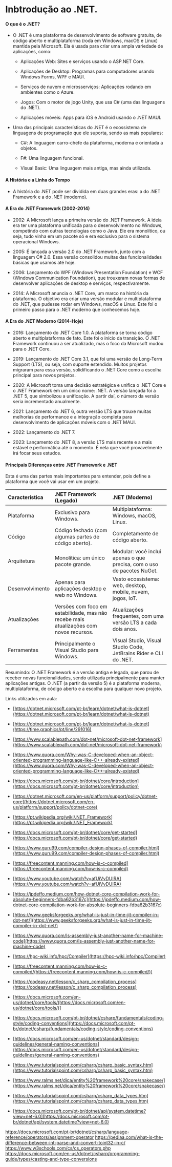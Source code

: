 # Inbtrodução ao .NET.

#### O que é o .NET?

- O .NET é uma plataforma de desenvolvimento de software gratuita, de código aberto e multiplataforma (roda em Windows, macOS e Linux) mantida pela Microsoft. Ela é usada para criar uma ampla variedade de aplicações, como:

    - Aplicações Web: Sites e serviços usando o ASP.NET Core.

    - Aplicações de Desktop: Programas para computadores usando Windows Forms, WPF e MAUI.

    - Serviços de nuvem e microsserviços: Aplicações rodando em ambientes como o Azure.

    - Jogos: Com o motor de jogo Unity, que usa C# (uma das linguagens do .NET).

    - Aplicações móveis: Apps para iOS e Android usando o .NET MAUI.

- Uma das principais características do .NET é o ecossistema de linguagens de programação que ele suporta, sendo as mais populares:

    - C#: A linguagem carro-chefe da plataforma, moderna e orientada a objetos.

    - F#: Uma linguagem funcional.

    - Visual Basic: Uma linguagem mais antiga, mas ainda utilizada.

#### A História e a Linha do Tempo
- A história do .NET pode ser dividida em duas grandes eras: a do .NET Framework e a do .NET (moderno).

#### A Era do .NET Framework (2002-2014)
- 2002: A Microsoft lança a primeira versão do .NET Framework. A ideia era ter uma plataforma unificada para o desenvolvimento no Windows, competindo com outras tecnologias como o Java. Ele era monolítico, ou seja, tudo vinha em um pacote só e era exclusivo para o sistema operacional Windows.

- 2005: É lançada a versão 2.0 do .NET Framework, junto com a linguagem C# 2.0. Essa versão consolidou muitas das funcionalidades básicas que usamos até hoje.

- 2006: Lançamento do WPF (Windows Presentation Foundation) e WCF (Windows Communication Foundation), que trouxeram novas formas de desenvolver aplicações de desktop e serviços, respectivamente.

- 2014: A Microsoft anuncia o .NET Core, um marco na história da plataforma. O objetivo era criar uma versão modular e multiplataforma do .NET, que pudesse rodar em Windows, macOS e Linux. Este foi o primeiro passo para o .NET moderno que conhecemos hoje.

#### A Era do .NET Moderno (2014-Hoje)
- 2016: Lançamento do .NET Core 1.0. A plataforma se torna código aberto e multiplataforma de fato. Este foi o início da transição. O .NET Framework continuou a ser atualizado, mas o foco da Microsoft mudou para o .NET Core.

- 2019: Lançamento do .NET Core 3.1, que foi uma versão de Long-Term Support (LTS), ou seja, com suporte estendido. Muitos projetos migraram para essa versão, solidificando o .NET Core como a escolha principal para novos projetos.

- 2020: A Microsoft toma uma decisão estratégica e unifica o .NET Core e o .NET Framework em um único nome: .NET. A versão lançada foi a .NET 5, que simbolizou a unificação. A partir daí, o número da versão seria incrementado anualmente.

- 2021: Lançamento do .NET 6, outra versão LTS que trouxe muitas melhorias de performance e a integração completa para desenvolvimento de aplicações móveis com o .NET MAUI.

- 2022: Lançamento do .NET 7.

- 2023: Lançamento do .NET 8, a versão LTS mais recente e a mais estável e performática até o momento. É nela que você provavelmente irá focar seus estudos.

#### Principais Diferenças entre .NET Framework e .NET
Esta é uma das partes mais importantes para entender, pois define a plataforma que você vai usar em um projeto.

| Característica	| .NET Framework (Legado)	| .NET (Moderno) |
|:---|:---|:---|
| Plataforma |	Exclusivo para Windows.	| Multiplataforma: Windows, macOS, Linux. |
| Código |	Código fechado (com algumas partes de código aberto).	| Completamente de código aberto. |
| Arquitetura |	Monolítica: um único pacote grande.	| Modular: você inclui apenas o que precisa, com o uso de pacotes NuGet. |
| Desenvolvimento |	Apenas para aplicações desktop e web no Windows. |	Vasto ecossistema: web, desktop, mobile, nuvem, jogos, IoT. |
| Atualizações |	Versões com foco em estabilidade, mas não recebe mais atualizações com novos recursos.	| Atualizações frequentes, com uma versão LTS a cada dois anos. |
| Ferramentas |	Principalmente o Visual Studio para Windows. |	Visual Studio, Visual Studio Code, JetBrains Rider e CLI do .NET. |

Resumindo: O .NET Framework é a versão antiga e legada, que parou de receber novas funcionalidades, sendo utilizada principalmente para manter aplicações antigas. O .NET (a partir da versão 5) é a plataforma moderna, multiplataforma, de código aberto e a escolha para qualquer novo projeto.


Links utilizados em aula:
- [https://dotnet.microsoft.com/pt-br/learn/dotnet/what-is-dotnet](https://dotnet.microsoft.com/pt-br/learn/dotnet/what-is-dotnet)
- [https://dotnet.microsoft.com/pt-br/learn/dotnet/what-is-dotnet](https://time.graphics/pt/line/291016)
- [https://www.scalablepath.com/dot-net/microsoft-dot-net-framework](https://www.scalablepath.com/dot-net/microsoft-dot-net-framework)
- [https://www.quora.com/Why-was-C-developed-when-an-object-oriented-programming-language-like-C++-already-existed](https://www.quora.com/Why-was-C-developed-when-an-object-oriented-programming-language-like-C++-already-existed)
- [https://docs.microsoft.com/pt-br/dotnet/core/introduction](https://docs.microsoft.com/pt-br/dotnet/core/introduction)
- [https://dotnet.microsoft.com/en-us/platform/support/policy/dotnet-core](https://dotnet.microsoft.com/en-us/platform/support/policy/dotnet-core)
- [https://pt.wikipedia.org/wiki/.NET_Framework](https://pt.wikipedia.org/wiki/.NET_Framework)
- [https://docs.microsoft.com/pt-br/dotnet/core/get-started](https://docs.microsoft.com/pt-br/dotnet/core/get-started)
- [https://www.guru99.com/compiler-design-phases-of-compiler.html](https://www.guru99.com/compiler-design-phases-of-compiler.html)
- [https://freecontent.manning.com/how-is-c-compiled](https://freecontent.manning.com/how-is-c-compiled)
- [https://www.youtube.com/watch?v=afUiVvDUIRA](https://www.youtube.com/watch?v=afUiVvDUIRA)

- [https://jpdeffo.medium.com/how-dotnet-core-compilation-work-for-absolute-beginners-fdba62b3167c](https://jpdeffo.medium.com/how-dotnet-core-compilation-work-for-absolute-beginners-fdba62b3167c)
- [https://www.geeksforgeeks.org/what-is-just-in-time-jit-compiler-in-dot-net/](https://www.geeksforgeeks.org/what-is-just-in-time-jit-compiler-in-dot-net/)
- [https://www.quora.com/Is-assembly-just-another-name-for-machine-code](https://www.quora.com/Is-assembly-just-another-name-for-machine-code)
- [https://hpc-wiki.info/hpc/Compiler](https://hpc-wiki.info/hpc/Compiler)
- [https://freecontent.manning.com/how-is-c-compiled/(https://freecontent.manning.com/how-is-c-compiled/)]
- [https://codeasy.net/lesson/c_sharp_compilation_process](https://codeasy.net/lesson/c_sharp_compilation_process)

- [https://docs.microsoft.com/en-us/dotnet/core/tools/(https://docs.microsoft.com/en-us/dotnet/core/tools/)]
- [https://docs.microsoft.com/pt-br/dotnet/csharp/fundamentals/coding-style/coding-conventions](https://docs.microsoft.com/pt-br/dotnet/csharp/fundamentals/coding-style/coding-conventions)
- [https://docs.microsoft.com/en-us/dotnet/standard/design-guidelines/general-naming-conventions](https://docs.microsoft.com/en-us/dotnet/standard/design-guidelines/general-naming-conventions)
- [https://www.tutorialspoint.com/csharp/csharp_basic_syntax.htm](https://www.tutorialspoint.com/csharp/csharp_basic_syntax.htm)
- [https://www.ralms.net/dica/entity%20framework%20core/snakecase/](https://www.ralms.net/dica/entity%20framework%20core/snakecase/)

- [https://www.tutorialspoint.com/csharp/csharp_data_types.htm](https://www.tutorialspoint.com/csharp/csharp_data_types.htm)
- [https://docs.microsoft.com/pt-br/dotnet/api/system.datetime?view=net-6.0](https://docs.microsoft.com/pt-br/dotnet/api/system.datetime?view=net-6.0)




https://docs.microsoft.com/pt-br/dotnet/csharp/language-reference/operators/assignment-operator
https://pediaa.com/what-is-the-difference-between-int-parse-and-convert-toint32-in-c/
https://www.w3schools.com/cs/cs_operators.php
https://docs.microsoft.com/en-us/dotnet/csharp/programming-guide/types/casting-and-type-conversions



